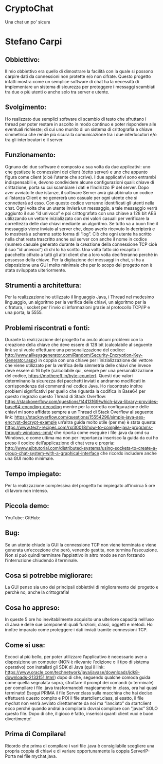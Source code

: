 # CryptoChat
Una chat un po' sicura

# Stefano Carpi

## Obbiettivo:
Il mio obbiettivo era quello di dimostrare la facilità con la quale si possono carpire dati da connessioni non protette e/o non cifrate. Questo progetto infatti mostra come un semplice software di chat ha la necessità di implementare un sistema di sicurezza per proteggere i messaggi scambiati tra due o più utenti o anche solo tra server e utente.

## Svolgimento:
Ho realizzato due semplici software di scambio di testo che sfruttano i thread per poter restare in ascolto in modo continuo e poter rispondere alle eventuali richieste; di cui uno munito di un sistema di crittografia a chiave simmetrica che rende più sicura la comunicazione tra i due interlocutori e/o tra gli interlocutori e il server.

## Funzionamento:
Ognuno dei due software è composto a sua volta da due applicativi: uno che gestisce le connessioni dei client (detto server) e uno che appunto figura come client (cioè l’utente che scrive). I due applicativi sono entrambi indispensabili e, devono condividere alcune configurazioni quali: chiave di crittazione, porta su cui scambiare i dati e l’indirizzo IP del server. Dopo aver avviato le due istanze, il software Server avrà già abbinato un codice all’istanza Client e ne genererà uno casuale per ogni utente che si connetterà ad esso. Con questo codice verranno identificati gli utenti nella chat. Ogni volta che un utente invierà un messaggio, a tale messaggio verrà aggiunto il suo “id univoco” e poi crittografato con una chiave a 128 bit AES utilizzando un vettore inizializzato con dei valori casuali per verificare la correttezza delle due chiavi mediante un algoritmo. Se tutto va a buon fine il messaggio viene inviato al server che, dopo averlo ricevuto lo decripterà e lo mostrerà a schermo sotto forma di “log”. Ciò che ogni utente ha scritto nella chat resta trascritto anche sul server con anche il nome in codice (numero casuale generato durante la creazione della connessione TCP cioè il suo “id univoco”) di chi lo ha scritto. Una volta fatto ciò recapita il pacchetto cifrato a tutti gli altri client che a loro volta decifreranno perché in possesso della chiave. Per la digitazione dei messaggi in chat, si ha a disposizione una GUI molto minimale che per lo scopo del progetto non è stata sviluppata ulteriormente.

## Strumenti a architettura:
Per la realizzazione ho utilizzato il linguaggio Java, i Thread nel medesimo linguaggio, un algoritmo per la verifica delle chiavi, un algoritmo per la cifratura, i socket per l’invio di informazioni grazie al protocollo TCP/IP e una porta, la 5555.

## Problemi riscontrati e fonti:
Durante la realizzazione del progetto ho avuto alcuni problemi con la creazione della chiave che deve essere di 128 bit (calcolabile al seguente link se si vuole effettuare una personalizzazione del codice: http://www.allkeysgenerator.com/Random/Security-Encryption-Key-Generator.aspx) in coppia con una chiave per l’inizializzazione del vettore che viene utilizzato per la verifica della simmetria delle chiavi che invece deve essere di 16 byte (calcolabile qui, sempre per una personalizzazione del codice, https://mothereff.in/byte-counter). Questi due valori determinano la sicurezza dei pacchetti inviati e andranno modificati in corrispondenza dei commenti nel codice Java. Ho riscontrato inoltre problemi significativi per quello che riguarda la codifica in Base64 per questo ringrazio questo Thread di Stack Overflow: https://stackoverflow.com/questions/14413169/which-java-library-provides-base64-encoding-decoding mentre per la corretta configurazione delle chiavi mi sono affidato sempre a un Thread di Stack Overflow al seguente link: https://stackoverflow.com/questions/15554296/simple-java-aes-encrypt-decrypt-example un’altra guida molto utile (per me) è stata questa: https://www.tech-recipes.com/rx/30018/how-to-compile-java-programs-through-windows-cmd/ che riporta come eseguire i file .java da cmd su Windows, e come ultima ma non per importanza inserisco la guida da cui ho preso il codice dell’applicazione di chat vera e propria: http://www.ejbtutorial.com/distributed-systems/using-sockets-to-create-a-group-chat-system-with-a-graphical-interface che ricordo includere anche una GUI molto minimale.

## Tempo impiegato:
Per la realizzazione complessiva del progetto ho impiegato all’incirca 5 ore di lavoro non intenso.

## Piccola demo:
YouTube: GitHub: 

## Bug:
Se un utente chiude la GUI la connessione TCP non viene terminata e viene generata un’eccezione che però, venendo gestita, non termina l’esecuzione. Non si può quindi terminare l’appiattivo in altro modo se non forzando l’interruzione chiudendo il terminale.

## Cosa si potrebbe migliorare:
La GUI penso sia uno dei principali obbiettivi di miglioramento del progetto e perchè no, anche la crittografia!

## Cosa ho appreso:
In queste 5 ore ho inevitabilmente acquisito una ulteriore capacità nell’uso di Java e delle sue componenti quali funzioni, classi, oggetti e metodi. Ho inoltre imparato come proteggere i dati inviati tramite connessioni TCP.

## Come si usa:
Eccoci al più bello, per poter utilizzare l’applicativo è necessario aver a disposizione un computer (NON è rilevante l’edizione o il tipo di sistema operativo) con installati gli SDK di Java (qui il link: https://www.oracle.com/technetwork/java/javase/downloads/jdk8-downloads-2133151.html) dopo di che, seguendo qualche comoda guida come quella segnalata sopra, sfruttare il prompt dei comandi (o terminale) per compilare i file .java trasformandoli magicamente in .class, ora hai quasi terminato! Esegui PRIMA il file Server.class sulla macchina che hai deciso effettuerà questo compito e POI il file startclient.class, si esatto, il file mychat non verrà avviato direttamente da noi ma “lanciato” da startclient ecco perché quando andrai a compilarlo dovrai compilare con “javac” SOLO questo file. Dopo di che, il gioco è fatto, inserisci quanti client vuoi e buon divertimento!

## Prima di Compilare!
Ricordo che prima di compilare i vari file .java è consigliabile scegliere una propria coppia di chiavi e di variare opportunamente la coppia ServerIP-Porta nel file mychat.java.
